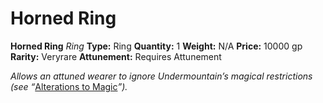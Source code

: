 # Horned Ring

**Horned Ring**
_Ring_
**Type:** Ring
**Quantity:** 1
**Weight:** N/A
**Price:** 10000 gp
**Rarity:** Veryrare
**Attunement:** Requires Attunement

*Allows an attuned wearer to ignore Undermountain’s magical restrictions (see “*<a href="https://www.dndbeyond.com/compendium/adventures/wdotmm/undermountain-overview#AlterationstoMagic">Alterations to Magic</a>*”).*